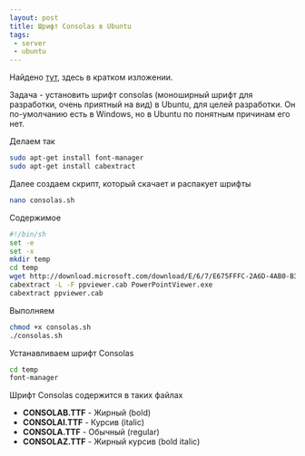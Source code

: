 ```yaml
---
layout: post
title: Шрифт Consolas в Ubuntu
tags:
 - server
 - ubuntu
---
```


Найдено [тут](https://slicks.name/ubuntu/ubuntu-consolas-font-install.html), здесь в кратком изложении. 

Задача - установить шрифт consolas (моноширный шрифт для разработки, очень приятный на вид) в Ubuntu, для целей разработки. Он по-умолчанию есть в Windows, но в Ubuntu по понятным причинам его нет.

Делаем так

``` bash
sudo apt-get install font-manager
sudo apt-get install cabextract
```

Далее создаем скрипт, который скачает и распакует шрифты

``` bash 
nano consolas.sh
```

Содержимое

``` bash
#!/bin/sh
set -e
set -x
mkdir temp
cd temp
wget http://download.microsoft.com/download/E/6/7/E675FFFC-2A6D-4AB0-B3EB-27C9F8C8F696/PowerPointViewer.exe
cabextract -L -F ppviewer.cab PowerPointViewer.exe
cabextract ppviewer.cab
```

Выполняем

``` bash
chmod +x consolas.sh
./consolas.sh
```

Устанавливаем шрифт Consolas

``` bash
cd temp
font-manager
```

Шрифт Consolas содержится в таких файлах

* **CONSOLAB.TTF** - Жирный (bold)
* **CONSOLAI.TTF** - Курсив (italic)
* **CONSOLA.TTF** - Обычный (regular)
* **CONSOLAZ.TTF** - Жирный курсив (bold italic)

